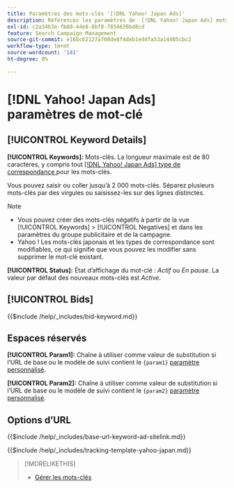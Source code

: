 ```yaml
---
title: Paramètres des mots-clés '[!DNL Yahoo! Japan Ads]'
description: Référencez les paramètres de  [!DNL Yahoo! Japan Ads] mots-clés.
exl-id: c2a34b3e-fb88-44e8-8bf8-7854639bd8cd
feature: Search Campaign Management
source-git-commit: e16bc62127a708de8f4deb1eddfa53a14405cbc2
workflow-type: tm+mt
source-wordcount: '141'
ht-degree: 0%

---
```


# [!DNL Yahoo! Japan Ads] paramètres de mot-clé

## [!UICONTROL Keyword Details]

**[!UICONTROL Keywords]:** Mots-clés. La longueur maximale est de 80 caractères, y compris tout [[!DNL Yahoo! Japan Ads]  type de correspondance ](https://ads-help.yahoo.co.jp/yahooads/ss/articledetail?lan=en&amp;aid=27) pour les mots-clés.

Vous pouvez saisir ou coller jusqu’à 2 000 mots-clés. Séparez plusieurs mots-clés par des virgules ou saisissez-les sur des lignes distinctes.

>[!NOTE]
>
>* Vous pouvez créer des mots-clés négatifs à partir de la vue [!UICONTROL Keywords] > [!UICONTROL Negatives] et dans les paramètres du groupe publicitaire et de la campagne.
>* Yahoo ! Les mots-clés japonais et les types de correspondance sont modifiables, ce qui signifie que vous pouvez les modifier sans supprimer le mot-clé existant.

**[!UICONTROL Status]:** État d’affichage du mot-clé : *Actif* ou *En pause*. La valeur par défaut des nouveaux mots-clés est *Active*.

## [!UICONTROL Bids]

<!-- **[!UICONTROL Bid]:** -->

{{$include /help/_includes/bid-keyword.md}}

## Espaces réservés

**[!UICONTROL Param1]:** Chaîne à utiliser comme valeur de substitution si l’URL de base ou le modèle de suivi contient le `{param1}` [paramètre personnalisé](https://ads-help.yahoo-net.jp/s/article/H000044803?language=en_US).

**[!UICONTROL Param2]:** Chaîne à utiliser comme valeur de substitution si l’URL de base ou le modèle de suivi contient le `{param2}` [paramètre personnalisé](https://ads-help.yahoo-net.jp/s/article/H000044803?language=en_US).

## Options d’URL

<!-- **[!UICONTROL Base URl]:** -->

{{$include /help/_includes/base-url-keyword-ad-sitelink.md}}

<!-- **[!UICONTROL Tracking Template]:** -->

{{$include /help/_includes/tracking-template-yahoo-japan.md}}

>[!MORELIKETHIS]
>
>* [Gérer les mots-clés](/help/search-social-commerce/campaign-management/campaigns/keyword-manage.md)
